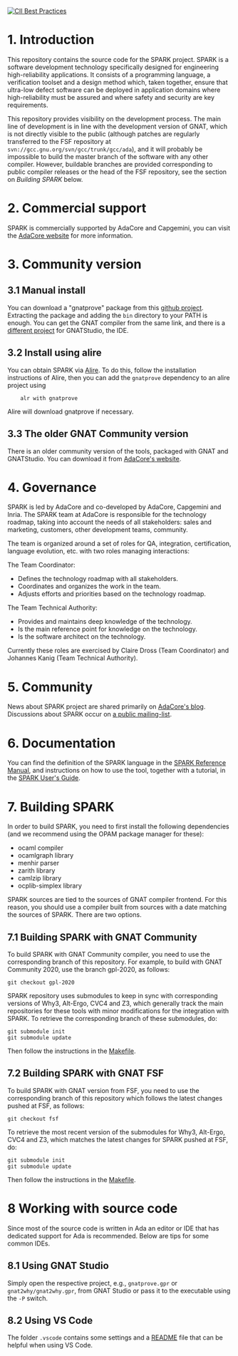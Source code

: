 [![CII Best Practices](https://bestpractices.coreinfrastructure.org/projects/959/badge)](https://bestpractices.coreinfrastructure.org/projects/959)

# 1. Introduction

This repository contains the source code for the SPARK project. SPARK
is a software development technology specifically designed for engineering
high-reliability applications. It consists of a programming language,
a verification toolset and a design method which, taken together, ensure
that ultra-low defect software can be deployed in application domains where
high-reliability must be assured and where safety and security are
key requirements.

This repository provides visibility on the development process. The main line
of development is in line with the development version of GNAT, which is not
directly visible to the public (although patches are regularly transferred to
the FSF repository at ``svn://gcc.gnu.org/svn/gcc/trunk/gcc/ada``), and it will
probably be impossible to build the master branch of the software with any
other compiler. However, buildable branches are provided corresponding to
public compiler releases or the head of the FSF repository, see the section on
*Building SPARK* below.

# 2. Commercial support

SPARK is commercially supported by AdaCore and Capgemini, you can visit the
[AdaCore website](http://www.adacore.com/sparkpro/) for more information.

# 3. Community version

## 3.1 Manual install

You can download a "gnatprove" package from this [github
project](https://github.com/alire-project/GNAT-FSF-builds/releases). Extracting
the package and adding the `bin` directory to your PATH is enough. You can get
the GNAT compiler from the same link, and there is a [different
project](https://github.com/AdaCore/gnatstudio/releases) for GNATStudio, the
IDE.

## 3.2 Install using alire

You can obtain SPARK via [Alire](https://alire.ada.dev/crates/gnatprove). To do
this, follow the installation instructions of Alire, then you can add the
`gnatprove` dependency to an alire project using
```
    alr with gnatprove
```
Alire will download gnatprove if necessary.

## 3.3 The older GNAT Community version

There is an older community version of the tools, packaged with GNAT and
GNATStudio. You can download it from [AdaCore's
website](https://www.adacore.com/download).

# 4. Governance

SPARK is led by AdaCore and co-developed by AdaCore, Capgemini and Inria. The
SPARK team at AdaCore is responsible for the technology roadmap, taking into
account the needs of all stakeholders: sales and marketing, customers, other
development teams, community.

The team is organized around a set of roles for QA, integration, certification,
language evolution, etc. with two roles managing interactions:

The Team Coordinator:

* Defines the technology roadmap with all stakeholders.
* Coordinates and organizes the work in the team.
* Adjusts efforts and priorities based on the technology roadmap.

The Team Technical Authority:

* Provides and maintains deep knowledge of the technology.
* Is the main reference point for knowledge on the technology.
* Is the software architect on the technology.

Currently these roles are exercised by Claire Dross (Team Coordinator) and
Johannes Kanig (Team Technical Authority).

# 5. Community

News about SPARK project are shared primarily on [AdaCore's
blog](https://blog.adacore.com/). Discussions about SPARK occur on [a public
mailing-list](https://groups.google.com/a/lists.adacore.com/g/spark2014-discuss/about).

# 6. Documentation

You can find the definition of the SPARK language in the
[SPARK Reference Manual](https://docs.adacore.com/live/wave/spark2014/html/spark2014_rm/index.html),
and instructions on how to use the tool, together with a tutorial, in the
[SPARK User's Guide](https://docs.adacore.com/live/wave/spark2014/html/spark2014_ug/index.html).

# 7. Building SPARK

In order to build SPARK, you need to first install the following dependencies
(and we recommend using the OPAM package manager for these):

* ocaml compiler
* ocamlgraph library
* menhir parser
* zarith library
* camlzip library
* ocplib-simplex library

SPARK sources are tied to the sources of GNAT compiler frontend. For this
reason, you should use a compiler built from sources with a date matching the
sources of SPARK. There are two options.

## 7.1 Building SPARK with GNAT Community

To build SPARK with GNAT Community compiler, you need to use the corresponding
branch of this repository. For example, to build with GNAT Community 2020, use
the branch gpl-2020, as follows:

```
git checkout gpl-2020
```

SPARK repository uses submodules to keep in sync with corresponding versions
of Why3, Alt-Ergo, CVC4 and Z3, which generally track the main repositories for
these tools with minor modifications for the integration with SPARK. To
retrieve the corresponding branch of these submodules, do:

```
git submodule init
git submodule update
```

Then follow the instructions in the [Makefile](https://github.com/AdaCore/spark2014/blob/master/Makefile).

## 7.2 Building SPARK with GNAT FSF

To build SPARK with GNAT version from FSF, you need to use the corresponding
branch of this repository which follows the latest changes pushed at FSF, as
follows:

```
git checkout fsf
```

To retrieve the most recent version of the submodules for Why3, Alt-Ergo, CVC4
and Z3, which matches the latest changes for SPARK pushed at FSF, do:

```
git submodule init
git submodule update
```

Then follow the instructions in the [Makefile](https://github.com/AdaCore/spark2014/blob/master/Makefile).

# 8 Working with source code

Since most of the source code is written in Ada an editor or IDE that has
dedicated support for Ada is recommended. Below are tips for some common IDEs.

## 8.1 Using GNAT Studio

Simply open the respective project, e.g., `gnatprove.gpr` or
`gnat2why/gnat2why.gpr`, from GNAT Studio or pass it to the executable using
the `-P` switch.

## 8.2 Using VS Code

The folder `.vscode` contains some settings and a [README](.vscode/README.md)
file that can be helpful when using VS Code.
